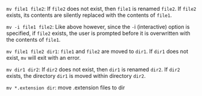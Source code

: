 `mv file1 file2`: If `file2` does not exist, then `file1` is renamed `file2`. If `file2` exists, its contents are silently replaced with the contents of `file1`.

`mv -i file1 file2`: Like above however, since the `-`i (interactive) option is specified, if `file2` exists, the user is prompted before it is overwritten with the contents of `file1`.

`mv file1 file2 dir1`: `file1` and `file2` are moved to `dir1`. If `dir1` does not exist, `mv` will exit with an error.

`mv dir1 dir2`: If `dir2` does not exist, then `dir1` is renamed `dir2`. If `dir2` exists, the directory `dir1` is moved within directory `dir2`.

`mv *.extension dir`: move .extension files to dir
